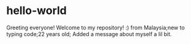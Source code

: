 # hello-world
Greeting everyone! Welcome to my repository! :)
from Malaysia;new to typing code;22 years old;
Added a message about myself a lil bit.
